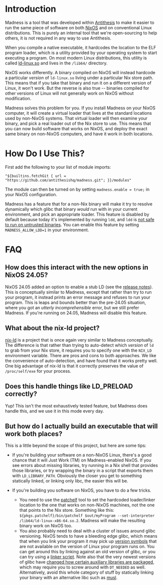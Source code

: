 # Introduction

Madness is a tool that was developed within [Antithesis](https://antithesis.com) to make it easier to run the same piece of software on both [NixOS](https://nixos.org) and on conventional Linux distributions. This is purely an internal tool that we're open-sourcing to help others, it is not required in any way to use Antithesis.

When you compile a native executable, it hardcodes the location to the ELF program loader, which is a utility provided by your operating system to start executing a program. On most modern Linux distributions, this utility is called [ld-linux.so](https://linux.die.net/man/8/ld-linux.so) and lives in the `/lib64/` directory.

NixOS works differently. A binary compiled on NixOS will instead hardcode a particular *version* of `ld-linux.so` living under a particular Nix store path. This means that if you take that binary and run it on a different version of Linux, it won't work. But the reverse is also true -- binaries compiled for other versions of Linux will not generally work on NixOS without modification.

Madness solves this problem for you. If you install Madness on your NixOS computer, it will create a virtual loader that lives at the standard locations used by non-NixOS systems. That virtual loader will then examine your binary, and pick a real loader out of the Nix store to use. This means that you can now build software that works on NixOS, and deploy the exact same binary on non-NixOS computers, and have it work in both locations.

# How Do I Use This?

First add the following to your list of module imports:

```
"${builtins.fetchGit { url = "https://github.com/antithesishq/madness.git"; }}/modules"
```

The module can then be turned on by setting `madness.enable = true;` in your NixOS configuration.

Madness has a feature that for a non-Nix binary will make it try to resolve dynamically which glibc that binary *would* run with in your current environment, and pick an appropriate loader. This feature is disabled by default because today it's implemented by running `ldd`, and `ldd` is [not safe to run on untrusted binaries](https://jmmv.dev/2023/07/ldd-untrusted-binaries.html). You can enable this feature by setting `MADNESS_ALLOW_LDD=1` in your environment. 

# FAQ

## How does this interact with the new options in NixOS 24.05?

NixOS 24.05 added an option to enable a stub LD (see the [release notes](https://nixos.org/manual/nixos/stable/release-notes#sec-release-24.05-highlights)). This is conceptually similar to Madness, except that rather than try to run your program, it instead prints an error message and refuses to run your program. This is leaps and bounds better than the pre-24.05 situation, where you got an *utterly incomprehensible* error, but we still prefer Madness. If you're running on 24.05, Madness will disable this feature.

## What about the nix-ld project?

[nix-ld](https://github.com/Mic92/nix-ld) is a project that is once again very similar to Madness conceptually. The difference is that rather than trying to auto-detect which *version* of `ld` to grab from your Nix store, it requires you to specify one with the `NIX_LD` environment variable. There are pros and cons to both approaches. We like the convenience of auto-detection, and have found that it works pretty well. One big advantage of nix-ld is that it correctly preserves the value of `/proc/self/exe` for your process.

## Does this handle things like LD_PRELOAD correctly?

Yup! This isn't the most exhaustively tested feature, but Madness does handle this, and we use it in this mode every day.

## But how do I actually build an executable that will work both places?

This is a little beyond the scope of this project, but here are some tips:

* If you're building your software on a non-NixOS Linux, there's a good chance that it will Just Work (TM) on Madness-enabled NixOS. If you see errors about missing libraries, try running in a Nix shell that provides those libraries, or try wrapping the binary in a script that exports them with `LD_LIBRARY_PATH`. Obviously the closer you get to something statically linked, or linking only libc, the easier this will be.

* If you're building you software on NixOS, you have to do a few tricks. 
  - You need to use the [patchelf](https://github.com/NixOS/patchelf) tool to set the hardcoded loader/linker location to the one that works on non-NixOS machines, not the one that points to the Nix store. Something like this: `${pkgs.patchelf}/bin/patchelf $out/myProgram --set-interpreter /lib64/ld-linux-x86-64.so.2`. Madness will make the resulting binary work on NixOS too.
  - You also probably need to deal with a cluster of issues around glibc versioning. NixOS tends to have a bleeding edge glibc, which means that when you link your program it may pick up [version symbols](https://peeterjoot.com/2019/09/20/an-example-of-linux-glibc-symbol-versioning/) that are not available on the version of Linux your program runs on. You can get around this by linking against an old version of glibc, or you can try using a [linker script](https://ftp.gnu.org/old-gnu/Manuals/ld-2.9.1/html_node/ld_25.html). Note also that the very newest versions of glibc have [changed how certain auxiliary libraries are packaged](https://developers.redhat.com/articles/2021/12/17/why-glibc-234-removed-libpthread), which may require you to screw around with `DT_NEEDED` as well. Alternatively, avoid this whole category of stuff by statically linking your binary with an alternative libc such as [musl](https://www.musl-libc.org/).
